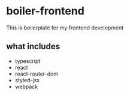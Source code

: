 # boiler-frontend

This is boilerplate for my frontend development

## what includes

* typescript
* react
* react-router-dom
* styled-jsx
* webpack